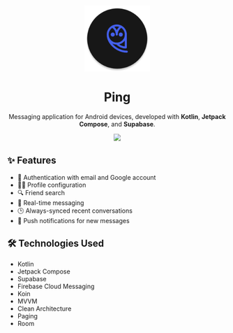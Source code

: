 <div align="center">
<img src="https://github.com/Daniel0110000/Ping/blob/master/app/src/main/res/mipmap-xxxhdpi/ic_launcher_round.webp" width="150px"/>  
  
# Ping
Messaging application for Android devices, developed with **Kotlin**, **Jetpack Compose**, and **Supabase**.

<img src="https://github.com/user-attachments/assets/8092e6d4-2e7f-45c4-a289-a6fd0d285e66" />
</div>

## ✨ Features
- 🔑 Authentication with email and Google account  
- 🧑‍💻 Profile configuration  
- 🔍 Friend search  
- 💬 Real-time messaging  
- 🕒 Always-synced recent conversations  
- 🔔 Push notifications for new messages

## 🛠️ Technologies Used
- Kotlin  
- Jetpack Compose  
- Supabase  
- Firebase Cloud Messaging  
- Koin  
- MVVM  
- Clean Architecture  
- Paging  
- Room
